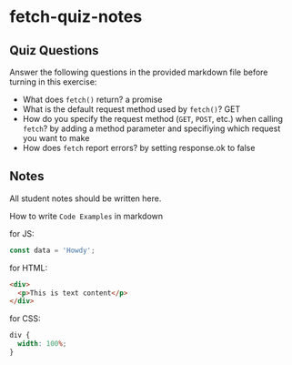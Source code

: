# fetch-quiz-notes

## Quiz Questions

Answer the following questions in the provided markdown file before turning in this exercise:

- What does `fetch()` return?
  a promise
- What is the default request method used by `fetch()`?
  GET
- How do you specify the request method (`GET`, `POST`, etc.) when calling `fetch`?
  by adding a method parameter and specifiying which request you want to make
- How does `fetch` report errors?
  by setting response.ok to false

## Notes

All student notes should be written here.

How to write `Code Examples` in markdown

for JS:

```javascript
const data = 'Howdy';
```

for HTML:

```html
<div>
  <p>This is text content</p>
</div>
```

for CSS:

```css
div {
  width: 100%;
}
```

